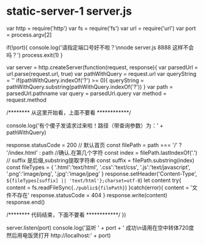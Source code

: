 # static-server-1 server.js
var http = require('http')
var fs = require('fs')
var url = require('url')
var port = process.argv[2]

if(!port){
  console.log('请指定端口号好不啦？\nnode server.js 8888 这样不会吗？')
  process.exit(1)
}

var server = http.createServer(function(request, response){
  var parsedUrl = url.parse(request.url, true)
  var pathWithQuery = request.url 
  var queryString = ''
  if(pathWithQuery.indexOf('?') >= 0){ queryString = pathWithQuery.substring(pathWithQuery.indexOf('?')) }
  var path = parsedUrl.pathname
  var query = parsedUrl.query
  var method = request.method

  /******** 从这里开始看，上面不要看 ************/

  console.log('有个傻子发请求过来啦！路径（带查询参数）为：' + pathWithQuery)

  response.statusCode = 200
  // 默认首页
  const filePath = path === '/' ? '/index.html' : path
  //确认.在第几个字符
  const index = filePath.lastIndexOf('.')
  // suffix 是后缀,substring提取字符串
  const suffix = filePath.substring(index)
  const fileTypes = {
    '.html':'text/html',
    '.css':'text/css',
    '.js':'text/javascript',
    '.png':'image/png',
    '.jpg':'image/jpeg'
  }
  response.setHeader('Content-Type', 
    `${fileTypes[suffix] || 'text/html'};charset=utf-8`)
  let content 
  try{
    content = fs.readFileSync(`./public${filePath}`)
  }catch(error){
    content = '文件不存在'
    response.statusCode = 404
  }
  response.write(content)
  response.end()

  /******** 代码结束，下面不要看 ************/
})

server.listen(port)
console.log('监听 ' + port + ' 成功\n请用在空中转体720度然后用电饭煲打开 http://localhost:' + port)
